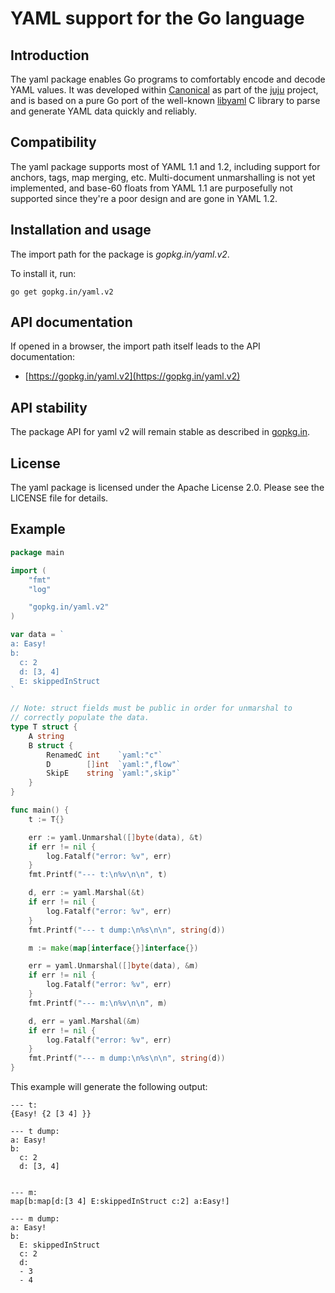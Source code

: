 # YAML support for the Go language

Introduction
------------

The yaml package enables Go programs to comfortably encode and decode YAML
values. It was developed within [Canonical](https://www.canonical.com) as
part of the [juju](https://juju.ubuntu.com) project, and is based on a
pure Go port of the well-known [libyaml](http://pyyaml.org/wiki/LibYAML)
C library to parse and generate YAML data quickly and reliably.

Compatibility
-------------

The yaml package supports most of YAML 1.1 and 1.2, including support for
anchors, tags, map merging, etc. Multi-document unmarshalling is not yet
implemented, and base-60 floats from YAML 1.1 are purposefully not
supported since they're a poor design and are gone in YAML 1.2.

Installation and usage
----------------------

The import path for the package is *gopkg.in/yaml.v2*.

To install it, run:

    go get gopkg.in/yaml.v2

API documentation
-----------------

If opened in a browser, the import path itself leads to the API documentation:

  * [https://gopkg.in/yaml.v2](https://gopkg.in/yaml.v2)

API stability
-------------

The package API for yaml v2 will remain stable as described in [gopkg.in](https://gopkg.in).


License
-------

The yaml package is licensed under the Apache License 2.0. Please see the LICENSE file for details.


Example
-------

```Go
package main

import (
	"fmt"
	"log"

	"gopkg.in/yaml.v2"
)

var data = `
a: Easy!
b:
  c: 2
  d: [3, 4]
  E: skippedInStruct
`

// Note: struct fields must be public in order for unmarshal to
// correctly populate the data.
type T struct {
	A string
	B struct {
		RenamedC int    `yaml:"c"`
		D        []int  `yaml:",flow"`
		SkipE    string `yaml:",skip"`
	}
}

func main() {
	t := T{}

	err := yaml.Unmarshal([]byte(data), &t)
	if err != nil {
		log.Fatalf("error: %v", err)
	}
	fmt.Printf("--- t:\n%v\n\n", t)

	d, err := yaml.Marshal(&t)
	if err != nil {
		log.Fatalf("error: %v", err)
	}
	fmt.Printf("--- t dump:\n%s\n\n", string(d))

	m := make(map[interface{}]interface{})

	err = yaml.Unmarshal([]byte(data), &m)
	if err != nil {
		log.Fatalf("error: %v", err)
	}
	fmt.Printf("--- m:\n%v\n\n", m)

	d, err = yaml.Marshal(&m)
	if err != nil {
		log.Fatalf("error: %v", err)
	}
	fmt.Printf("--- m dump:\n%s\n\n", string(d))
}
```

This example will generate the following output:

```
--- t:
{Easy! {2 [3 4] }}

--- t dump:
a: Easy!
b:
  c: 2
  d: [3, 4]


--- m:
map[b:map[d:[3 4] E:skippedInStruct c:2] a:Easy!]

--- m dump:
a: Easy!
b:
  E: skippedInStruct
  c: 2
  d:
  - 3
  - 4
```

